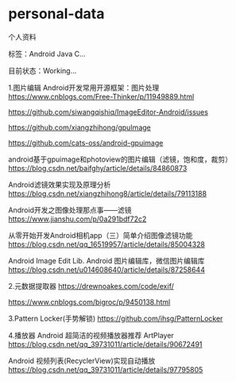 # personal-data
个人资料

标签：Android Java C...

目前状态：Working...



1.图片编辑
Android开发常用开源框架：图片处理
https://www.cnblogs.com/Free-Thinker/p/11949889.html

https://github.com/siwangqishiq/ImageEditor-Android/issues

https://github.com/xiangzhihong/gpuImage

https://github.com/cats-oss/android-gpuimage

android基于gpuimage和photoview的图片编辑（滤镜，饱和度，裁剪）
https://blog.csdn.net/baifghy/article/details/84860873

Android滤镜效果实现及原理分析
https://blog.csdn.net/xiangzhihong8/article/details/79113188

Android开发之图像处理那点事——滤镜
https://www.jianshu.com/p/0a291bdf72c2

从零开始开发Android相机app（三）简单介绍图像滤镜功能
https://blog.csdn.net/qq_16519957/article/details/85004328

Android Image Edit Lib. Android 图片编辑库，微信图片编辑库
https://blog.csdn.net/u014608640/article/details/87258644

2.元数据提取器
https://drewnoakes.com/code/exif/

https://www.cnblogs.com/bigroc/p/9450138.html

3.Pattern Locker(手势解锁)
https://github.com/ihsg/PatternLocker

4.播放器
Android 超简洁的视频播放器推荐 ArtPlayer
https://blog.csdn.net/qq_39731011/article/details/90672491

Android 视频列表(RecyclerView)实现自动播放
https://blog.csdn.net/qq_39731011/article/details/97795805



